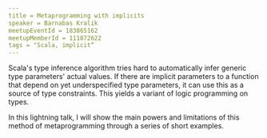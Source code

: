 ```yaml
---
title = Metaprogramming with implicits
speaker = Barnabas Kralik
meetupEventId = 183865162
meetupMemberId = 111872622
tags = "Scala, implicit“
---
```

Scala's type inference algorithm tries hard to automatically infer generic type parameters' actual values. If there are implicit parameters to a function that depend on yet underspecified type parameters, it can use this as a source of type constraints. This yields a variant of logic programming on types.

In this lightning talk, I will show the main powers and limitations of this method of metaprogramming through a series of short examples.